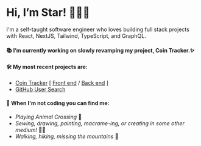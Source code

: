 # Hi, I’m Star! 👋👩‍💻

I'm a self-taught software engineer who loves building full stack projects with React, NextJS, Tailwind, TypeScript, and GraphQL.

#### 📚 I’m currently working on slowly revamping my project, Coin Tracker.✨

#### 🛠 My most recent projects are:

- [Coin Tracker](https://cointracker.me/) [ [Front end](https://github.com/alicenstar/coin-tracker-client) / [Back end](https://github.com/alicenstar/coin-tracker-api) ]
- [GitHub User Search](https://github.com/alicenstar/gh-user-search)

#### 💃 When I'm not coding you can find me:

* _Playing Animal Crossing_ 🍃
* _Sewing, drawing, painting, macrame-ing, or creating in some other medium!_ 🎨🧵
* _Walking, hiking, missing the mountains_ 🌄
